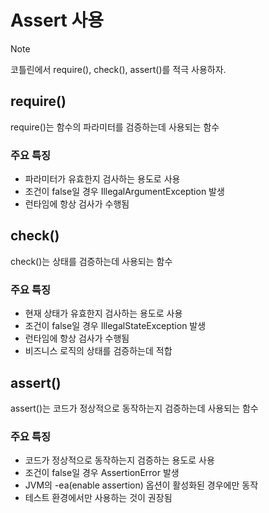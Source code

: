 # Assert 사용

> [!NOTE]
> 코틀린에서 require(), check(), assert()를 적극 사용하자.

## require()
require()는 함수의 파라미터를 검증하는데 사용되는 함수

### 주요 특징
- 파라미터가 유효한지 검사하는 용도로 사용
- 조건이 false일 경우 IllegalArgumentException 발생
- 런타임에 항상 검사가 수행됨

## check()
check()는 상태를 검증하는데 사용되는 함수

### 주요 특징
- 현재 상태가 유효한지 검사하는 용도로 사용
- 조건이 false일 경우 IllegalStateException 발생
- 런타임에 항상 검사가 수행됨
- 비즈니스 로직의 상태를 검증하는데 적합

## assert()
assert()는 코드가 정상적으로 동작하는지 검증하는데 사용되는 함수

### 주요 특징
- 코드가 정상적으로 동작하는지 검증하는 용도로 사용
- 조건이 false일 경우 AssertionError 발생
- JVM의 -ea(enable assertion) 옵션이 활성화된 경우에만 동작
- 테스트 환경에서만 사용하는 것이 권장됨

